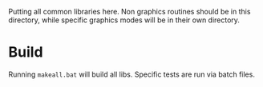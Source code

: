 Putting all common libraries here. Non graphics routines should be in this directory, while specific graphics modes will be in their own directory.

# Build
Running `makeall.bat` will build all libs. Specific tests are run via batch files. 

